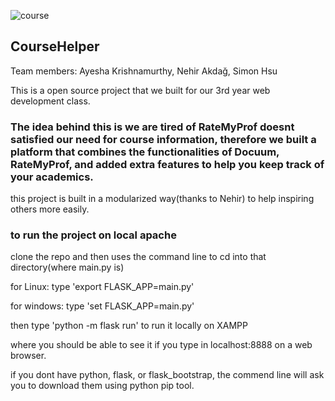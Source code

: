 ![course](https://cloud.githubusercontent.com/assets/11618181/22185153/620c0c40-e0ae-11e6-9f4a-c8cdd7ab1b80.png)

## CourseHelper

Team members:
Ayesha Krishnamurthy, 
Nehir Akdağ, 
Simon Hsu

This is a open source project that we built for our 3rd year web development class.

### The idea behind this is we are tired of RateMyProf doesnt satisfied our need for course information, therefore we built a platform that combines the functionalities of Docuum, RateMyProf, and added extra features to help you keep track of your academics.

this project is built in a modularized way(thanks to Nehir) to help inspiring others more easily.

### to run the project on local apache

clone the repo and then uses the command line to cd into that directory(where main.py is)

for Linux: type 'export FLASK_APP=main.py'

for windows: type 'set FLASK_APP=main.py'

then type 'python -m flask run' to run it locally on XAMPP

where you should be able to see it if you type in localhost:8888 on a web browser.

if you dont have python, flask, or flask_bootstrap, the commend line will ask you to download them using python pip tool.
